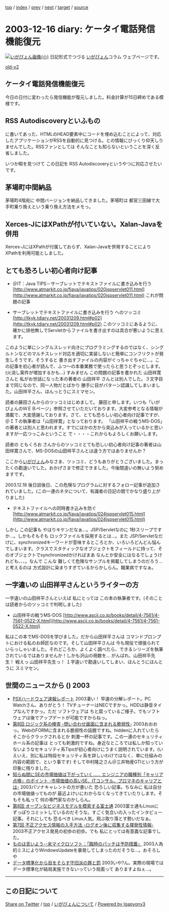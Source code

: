 [top](../index.html) 
 / [index](index.html) 
 / [prev](ig031211.html) 
 / [next](ig031217.html) 
 / [target](https://igapyon.github.io/diary/2003/ig031216.html) 
 / [source](https://github.com/igapyon/diary/blob/gh-pages/2003/ig031216.src.md) 

2003-12-16 diary: ケータイ電話発信機能復元
=====================================================================================================
[![いがぴょん画像(小)](https://igapyon.github.io/diary/images/iga200306s.jpg "いがぴょん")](https://igapyon.github.io/diary/memo/memoigapyon.html) 日記形式でつづる [いがぴょん](https://igapyon.github.io/diary/memo/memoigapyon.html)コラム ウェブページです。

[old-v2](ig031216-orig.html)

## ケータイ電話発信機能復元

今日の日付に変わったら発信機能が復元しました。料金計算が15日締めである模様です。


## RSS Autodiscoveryといふもの

に書いてあった、HTMLのHEAD要素中にコードを埋め込むことによって、対応したアプリケーションがRSSを自動的に見つける。との情報にびっくり仰天しりませんでした。RSSファンとしては そんなことも知らないということを深く反省しました。
<link rel="alternate" type="application/rss+xml" title="RSS" href="url/to/rss/file">

いつか暇を見つけて この日記を RSS Autodiscoveryというやつに対応させたいです。

## 茅場町中間納品

茅場町4階宛に 中間バージョンを納品してきました。茅場町は 都営三田線で大手町乗り換えという乗り換え方法をメモっ。

## Xerces-JにはXPathが付いていない。Xalan-Javaを併用

Xerces-JにはXPathが付属しておらず、Xalan-Javaを併用することにより XPathを利用可能としました。

## とても恐ろしい初心者向け記事

* ＠IT：Java TIPS－サーブレットでテキストファイルに書き込みを行う
  [http://www.atmarkit.co.jp/fjava/javatips/020jspservlet011.html](http://www.atmarkit.co.jp/fjava/javatips/020jspservlet011.html)
  これが問題の記事
  
* サーブレットでテキストファイルに書き込みを行う へのツッコミ
  [http://tkyk.tdiary.net/20031209.html#p02](http://tkyk.tdiary.net/20031209.html#p02)
  このツッコミにあるように、確かに排他無しでServletからファイルを書き出すのは具合が悪いように思えます。

このように単にシングルスレッド向きにプログラミングするのではなく、シングルトンなどのマルチスレッド対応を適切に実装しないと簡単にコンフリクトが発生しそうです。そうすると 書き出すファイルの内容がぐっちゃぐちゃに…。この記事を初心者が読んで、ふつ～の本番業務で使ったらと思うとぞっとします。(火消し案件が増加するかも…)
すみません
      この問題の記事を書かれた 山田祥寛 さんと 私がお世話になった本の著者の 山田祥平
      さんとは別人でした。３文字目まで同じなので、同一人物だとばかり 勝手に目がパターン認識してしまいました。山田祥平さん、ほんっとうにスミマセン。

読者の藤田さんからのツッコミはじめまして。 藤田と申します。いつも「いがぴょんのＷＥＢページ」参照させていただいております。大変参考となる情報が満載で、大変感謝しております。さて、とても恐ろしい初心者向け記事ですが、 ＠ＩＴの執筆者は「山田祥寛」となっております。 「山田祥平の戦うMS-DOS」の著者とは別人と思われます。すでにほかの方から突込みが入っているかと思いますが一応つっこみということ で・・・・これからもよろしくお願いします。

読者の ともくろお さんからのツッコミとても恐しい初心者向け記事の著者は山田祥寛さんで、MS-DOSの山田祥平さんとは違う方ではありませんか？ 

ここから[いがぴょん](http://www.igapyon.jp/igapyon/diary/memo/memoigapyon.html)みなさま、ツッコミ、どうもありがとうございました。まったくの勘違いでした。おかげさまで修正できました。今後間違いの無いよう努めますです。

2003.12.18 後日談後日、この危険なプログラムに対するフォロー記事が追加されていました。(この一連のネタについて、有識者の日記の間でかなり盛り上がりました)

* テキストファイルへの同時書き込みを防ぐ
  [http://www.atmarkit.co.jp/fjava/javatips/024jspservlet015.html](http://www.atmarkit.co.jp/fjava/javatips/024jspservlet015.html)

しかし この記事も やはりキケンだなぁ…。JSP/Servletなのに 1秒スリープですか…。しかもそもそも ロックファイルを採用するとは…。また JSP/Servletなだけに、synchronizedキーワードが意味するところとか、いろいろどんどん悩んでしまいます。クラスでスタティックなオブジェクトをフィールドに持って、そのオブジェクトでsynchronizedかければまあ なんとか安全にはなるでしょうけれども、、、。なんで こんな 難しくて危険なサンプルを掲載してしまうのだろう…と考えるのは 方式設計に染まりすぎているからかしらん。職業病ですなぁ。

## 一字違いの 山田祥平さんというライターの方

一字違いの山田祥平さんといえば 私にとっては この本の執筆者です。(そのことは読者からのツッコミで判明しました)

* 山田祥平の戦うMS-DOS
  [http://www.ascii.co.jp/books/detail/4-7561/4-7561-0522-X.html](http://www.ascii.co.jp/books/detail/4-7561/4-7561-0522-X.html)
  

私はこの本でMS-DOSを学びました。だから山田祥平さんは コマンドプロンプトにおける私のお師匠なのです。そして山田祥平さんは 今も現役で頑張られていらっしゃいました。それどころか、よくよく調べたら、できるシリーズを執筆されているではありませんか！しかも沢山の冊数を… がんばれ、山田祥平先生！ 戦えっ 山田祥平先生っ！ １字違いで勘違いしてしまい、ほんとうにほんとうに スミマセン。

## 世間のニュースから () 2003

* [PSXハードウェア速報レポート](http://pc.watch.impress.co.jp/docs/2003/1213/psx3.htm)  2003凄い！ 早速の分解レポート。PC Watchさん、ありがとう！ TVチューナーはNECですかっ。HDDは静音タイプなんですかっ。ただ ソフトウェアは ちと腐っているご様子。でもソフトウェアは後でアップデートが可能ですからねっ。
* [第8回 ロジック系の検査 -問い合わせ画面に含まれる脆弱性-](http://www.atmarkit.co.jp/fsecurity/rensai/webhole08/webhole01.html)  2003おおおっ。WebのFORMに含まれる脆弱性の話題ですね。hiddenに入れていたら そこからクラックされるとか 刺激一杯の記事です。この一連のセキュリティホール系の記事は とっても刺激的ですね。身近なところでは私しか知っていないようなセキュリティ系Tipsが初心者向けにうまく説明されています。(いえいえ、別に私は特段セキュリティ系を詳しいわけではなく、単に仕組みの内容の範囲で、という事です) そして中村隆之さん＠三井物産GTIという方が印象に残りました。
* [知らぬ間にSEの市場価値は下がっていく…… エンジニアの職種別「キャリア点検」のポイント -市場価値の高いSE、ITコンサル、プロマネのキャリアとは-](http://jibun.atmarkit.co.jp/lcareer01/special/career-ten/tenken.html)  2003パソナキャレントの方が書いた 恐ろしい記事。ちなみに 私は自分の市場価値ってものが 最近よけいにわからなくなってきていたりします。そもそも私って 何の専門家なのかしらん。
* [第8回 オープンなビジネスモデルを模索する富士通](http://japan.cnet.com/column/suematsu/story/0,2000048844,20062652,00.htm)  2003富士通もLinuxに ずっぽりコミットしているのだそうな。すごく気合いの入ったインタビュー記事。それにしても 恐るべき Linux人気。飛ぶ取り落とす勢いだなぁ。
* [第7回 不正アクセス情報の入手方法 -ログオン後に収集する揮発性情報-](http://www.atmarkit.co.jp/fsecurity/rensai/rootkit07/rootkit01.html)  2003不正アクセス発見の初歩の初歩。でも 私にとっては有意義な記事でした。
* [ものは言いよう--米マイクロソフト：「臨時のパッチは予防措置」](http://japan.cnet.com/news/ent/story/0,2000047623,20062745,00.htm)  2003人為的ミスによりWindowsUpdateを暴発してしまったのだそうな…。おそろしや
* [データ標準化から目をそらす守旧派の罪と罰](http://www.atmarkit.co.jp/fxml/tanpatsu/32proposal/02.html)  2003いや?ん。実際の現場では データ標準化が結局実施できないっていう局面って ありますよねぇ…。


----------------------------------------------------------------------------------------------------

## この日記について

[Share on Twitter](https://twitter.com/intent/tweet?hashtags=igapyon%2Cdiary%2C%E3%81%84%E3%81%8C%E3%81%B4%E3%82%87%E3%82%93&text=%E3%82%B1%E3%83%BC%E3%82%BF%E3%82%A4%E9%9B%BB%E8%A9%B1%E7%99%BA%E4%BF%A1%E6%A9%9F%E8%83%BD%E5%BE%A9%E5%85%83&url=https%3A%2F%2Figapyon.github.io%2Fdiary%2F2003%2Fig031216.html) / [top](../index.html) / [いがぴょんについて](https://igapyon.github.io/diary/memo/memoigapyon.html) / [Powered by Igapyonv3](https://github.com/igapyon/igapyonv3)
